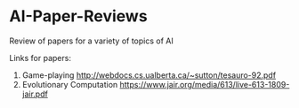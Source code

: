 # AI-Paper-Reviews
Review of papers for a variety of topics of AI

Links for papers:

1. Game-playing http://webdocs.cs.ualberta.ca/~sutton/tesauro-92.pdf
2. Evolutionary Computation https://www.jair.org/media/613/live-613-1809-jair.pdf
